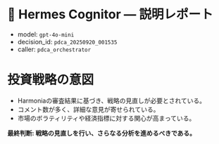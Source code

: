 # 🦉 Hermes Cognitor — 説明レポート

- model: `gpt-4o-mini`
- decision_id: `pdca_20250920_001535`
- caller: `pdca_orchestrator`

# 投資戦略の意図

- Harmoniaの審査結果に基づき、戦略の見直しが必要とされている。
- コメント数が多く、詳細な意見が寄せられている。
- 市場のボラティリティや経済指標に対する関心が高まっている。

**最終判断: 戦略の見直しを行い、さらなる分析を進めるべきである。**
